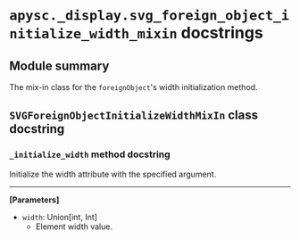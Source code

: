 # `apysc._display.svg_foreign_object_initialize_width_mixin` docstrings

## Module summary

The mix-in class for the `foreignObject`'s width initialization method.

## `SVGForeignObjectInitializeWidthMixIn` class docstring

### `_initialize_width` method docstring

Initialize the width attribute with the specified argument.<hr>

**[Parameters]**

- `width`: Union[int, Int]
  - Element width value.